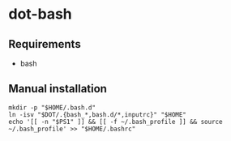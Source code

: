 # dot-bash

## Requirements

- bash

## Manual installation

    mkdir -p "$HOME/.bash.d"
    ln -isv "$DOT/.{bash_*,bash.d/*,inputrc}" "$HOME"
    echo '[[ -n "$PS1" ]] && [[ -f ~/.bash_profile ]] && source ~/.bash_profile' >> "$HOME/.bashrc"
